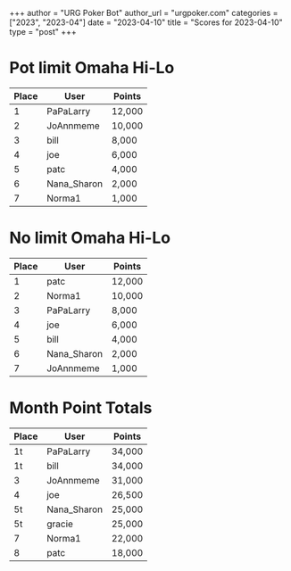 +++
author = "URG Poker Bot"
author_url = "urgpoker.com"
categories = ["2023", "2023-04"]
date = "2023-04-10"
title = "Scores for 2023-04-10"
type = "post"
+++
# Pot limit Omaha Hi-Lo

| Place | User | Points |
|-------|------|--------|
| 1 | PaPaLarry | 12,000 |
| 2 | JoAnnmeme | 10,000 |
| 3 | bill | 8,000 |
| 4 | joe | 6,000 |
| 5 | patc | 4,000 |
| 6 | Nana_Sharon | 2,000 |
| 7 | Norma1 | 1,000 |

# No limit Omaha Hi-Lo

| Place | User | Points |
|-------|------|--------|
| 1 | patc | 12,000 |
| 2 | Norma1 | 10,000 |
| 3 | PaPaLarry | 8,000 |
| 4 | joe | 6,000 |
| 5 | bill | 4,000 |
| 6 | Nana_Sharon | 2,000 |
| 7 | JoAnnmeme | 1,000 |

# Month Point Totals

| Place | User | Points |
|-------|------|--------|
| 1t | PaPaLarry | 34,000 |
| 1t | bill | 34,000 |
| 3 | JoAnnmeme | 31,000 |
| 4 | joe | 26,500 |
| 5t | Nana_Sharon | 25,000 |
| 5t | gracie | 25,000 |
| 7 | Norma1 | 22,000 |
| 8 | patc | 18,000 |
